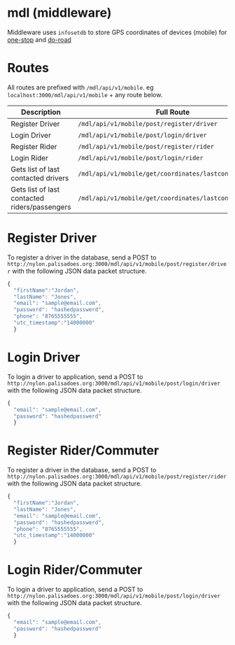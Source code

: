 # mdl (middleware)

Middleware uses `infosetdb` to store GPS coordinates of devices (mobile) for [one-stop](https://github.com/PalisadoesFoundation/one-stop) and [do-road](https://github.com/PalisadoesFoundation/do-road)

# Routes

All routes are prefixed with `/mdl/api/v1/mobile`. eg `localhost:3000/mdl/api/v1/mobile` + any route below.


| Description                                  |Full Route                |
|----------------------------------------------|--------------------------------------------------------|
| Register Driver                              |`/mdl/api/v1/mobile/post/register/driver`               |
| Login Driver                                 |`/mdl/api/v1/mobile/post/login/driver`                  |
| Register Rider                               |`/mdl/api/v1/mobile/post/register/rider`                |
| Login Rider                                  |`/mdl/api/v1/mobile/post/login/rider`                   |
| Gets list of last contacted drivers          | `/mdl/api/v1/mobile/get/coordinates/lastcontactdrivers`|
| Gets list of last contacted riders/passengers| `/mdl/api/v1/mobile/get/coordinates/lastcontactdrivers`|


# Register Driver
To register a driver in the database, send a POST to `http://nylon.palisadoes.org:3000/mdl/api/v1/mobile/post/register/driver` with the following JSON data packet structure.

```javascript
{
  "firstName":"Jordan",
  "lastName": "Jones",
  "email": "sample@email.com",
  "password": "hashedpasswerd",
  "phone": "8765555555",
  "utc_timestamp":"14000000"
  }
```

# Login Driver
To login a driver to application, send a POST to `http://nylon.palisadoes.org:3000/mdl/api/v1/mobile/post/login/driver` with the following JSON data packet structure.

```javascript
{
  "email": "sample@email.com",
  "password": "hashedpasswerd"
  }
```

# Register Rider/Commuter
To register a driver in the database, send a POST to `http://nylon.palisadoes.org:3000/mdl/api/v1/mobile/post/register/rider` with the following JSON data packet structure.

```javascript
{
  "firstName":"Jordan",
  "lastName": "Jones",
  "email": "sample@email.com",
  "password": "hashedpasswerd",
  "phone": "8765555555",
  "utc_timestamp":"14000000"
  }
```

# Login Rider/Commuter
To login a driver to application, send a POST to `http://nylon.palisadoes.org:3000/mdl/api/v1/mobile/post/login/driver` with the following JSON data packet structure.

```javascript
{
  "email": "sample@email.com",
  "password": "hashedpasswerd"
  }
```

